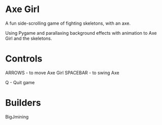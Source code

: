 # Axe Girl
A fun side-scrolling game of fighting skeletons, with an axe.

Using Pygame and parallaxing background effects with
animation to Axe Girl and the skeletons.

# Controls

ARROWS - to move Axe Girl
SPACEBAR - to swing Axe

Q - Quit game

# Builders

BigJmining
